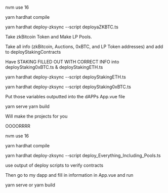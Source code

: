 nvm use 16

yarn hardhat compile

yarn hardhat deploy-zksync --script deployaZKBTC.ts

Take zkBitcoin Token and Make LP Pools.

Take all info (zkBitcoin, Auctions, 0xBTC, and LP Token addresses) and add to deployStakingContracts

Have STAKING FILLED OUT WITH CORRECT INFO into deployStaking0xBTC.ts & deployStakingETH.ts

yarn hardhat deploy-zksync --script deployStakingETH.ts

yarn hardhat deploy-zksync --script deployStaking0xBTC.ts

Put those variables outputted into the dAPPs App.vue file

yarn serve
yarn build

Will make the projects for you


OOOORRRR



nvm use 16

yarn hardhat compile

yarn hardhat deploy-zksync --script deploy_Everything_Including_Pools.ts


use output of deploy scripts to verify contracts



Then go to my dapp and fill in information in App.vue and run

yarn serve
or
yarn build
